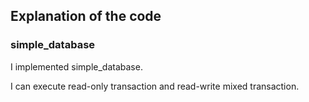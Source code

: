## Explanation of the code

### simple_database

I implemented simple_database.

I can execute read-only transaction and read-write mixed transaction.

